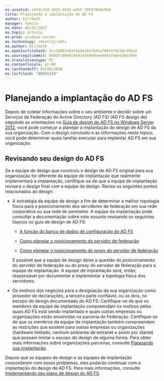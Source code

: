 ```yaml
---
ms.assetid: c87dc32d-ab33-44d2-a46f-f9f878b4e5b4
title: Planejando a implantação do AD FS
author: billmath
manager: femila
ms.date: 05/31/2017
ms.topic: article
ms.prod: windows-server
ms.technology: identity-adfs
ms.author: billmath
ms.openlocfilehash: 3cc26807d43f8a041647045af0074fd538c395a4
ms.sourcegitcommit: b00d7c8968c4adc8f699dbee694afe6ed36bc9de
ms.translationtype: MT
ms.contentlocale: pt-BR
ms.lasthandoff: 04/08/2020
ms.locfileid: "80855319"
---
```

# <a name="planning-to-deploy-ad-fs"></a>Planejando a implantação do AD FS


Depois de coletar informações sobre o seu ambiente e decidir sobre um Serviços de Federação do Active Directory (AD FS) \(AD FS design de\) seguindo as orientações no [Guia de design do AD FS no Windows Server 2012](https://technet.microsoft.com/library/dd807036.aspx), você pode começar a planejar a implantação do design de AD FS da sua organização. Com o design concluído e as informações neste tópico, você pode determinar quais tarefas executar para implantar AD FS em sua organização.  
  
## <a name="reviewing-your-ad-fs-design"></a>Revisando seu design do AD FS  
Se a equipe de design que construiu o design de AD FS original para sua organização for diferente da equipe de implantação que realmente implementará a implantação, certifique-se de que a equipe de implantação revisará o design final com a equipe de design. Revise os seguintes pontos relacionados ao design:  
  
-   A estratégia da equipe de design a fim de determinar a melhor topologia física para o posicionamento dos servidores de federação em sua rede corporativa ou sua rede de perímetro. A equipe de implantação pode consultar a documentação sobre este assunto revisando os seguintes tópicos no guia de design de AD FS:  
  
    -   [A função do banco de dados de configuração do AD FS](../../ad-fs/technical-reference/The-Role-of-the-AD-FS-Configuration-Database.md)  
  
    -   [Como planejar o posicionamento do servidor de federação](https://technet.microsoft.com/library/dd807069.aspx)  
  
    -   [Como planejar o posicionamento do proxy do servidor de federação](https://technet.microsoft.com/library/dd807130.aspx)  
  
    É possível que a equipe de design deixe a questão do posicionamento do servidor de federação ou do proxy do servidor de federação para a equipe de implantação. A equipe de implantação será, então, responsável por documentar e implementar a topologia física dos servidores.  
  
-   Os motivos dos negócios para a designação da sua organização como provedor de declarações, a terceira parte confiável, ou os dois, no escopo do design documentado do AD FS. Certifique-se de que os membros da equipe de implantação compreendam os motivos pelos quais AD FS está sendo implantado e quais outras empresas ou organizações estão envolvidas na parceria de Federação. Certifique-se de que os membros da equipe de implantação também compreendam as restrições que existem para outras empresas ou organizações \(hardware limitado, nenhum ambiente de extranet e assim por diante\) que possam limitar o escopo do design de alguma forma. Para obter mais informações sobre organizações parceiras, consulte [Planejando sua implantação](https://technet.microsoft.com/library/dd807083.aspx).  
  
Depois que as equipes de design e as equipes de implantação concordarem com esses problemas, eles poderão continuar com a implantação do design de AD FS. Para mais informações, consulte [Implementando seu plano de design do AD FS](Implementing-Your-AD-FS-Design-Plan.md).  

